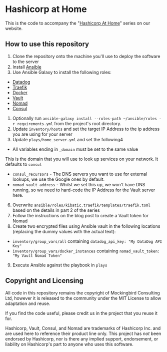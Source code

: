 # Hashicorp at Home

This is the code to accompany the "[Hashicorp At Home](https://www.mockingbirdconsulting.co.uk/blog/2019-01-05-hashicorp-at-home/)" series on our website.

## How to use this repository

1. Clone the repository onto the machine you'll use to deploy the software to the server
2. Install [Ansible](https://www.ansible.com)
3. Use Ansible Galaxy to install the following roles:
  * [Datadog](https://galaxy.ansible.com/DataDog/datadog)
  * [Traefik](https://galaxy.ansible.com/kibatic/traefik)
  * [Docker](https://galaxy.ansible.com/geerlingguy/docker)
  * [Vault](https://galaxy.ansible.com/brianshumate/vault)
  * [Nomad](https://galaxy.ansible.com/brianshumate/nomad)
  * [Consul](https://galaxy.ansible.com/brianshumate/consul)
  1. Optionally run `ansible-galaxy install --roles-path ~/ansible/roles -r requirements.yml` from the project's root directory.
4. Update `inventory/hosts` and set the target IP Address to the ip address you are using for your server
5. Update `plays/home_server.yml` and set the following4
  * All variables ending in `_domain` must be set to the same value

   This is the domain that you will use to look up services on your network.  It defaults to `consul`

  * `consul_recursors` - The DNS servers you want to use for external lookups, we use the Google ones by default.
  * `nomad_vault_address` - Whilst we set this up, we won't have DNS running, so we need to hard-code the IP Address for the Vault server here.
6. Overwrite `ansible/roles/kibatic.traefik/templates/traefik.toml` based on the details in part 2 of the series
7. Follow the instructions on the blog post to create a Vault token for Nomad
8. Create two encrypted files using Ansible vault in the following locations (replacing the dummy values with the actual text):
  * `inventory/group_vars/all` containing `datadog_api_key: "My DataDog API Key"`
  * `inventory/group_vars/docker_instances` containing `nomad_vault_token: "My Vault Nomad Token"`
9. Execute Ansible against the playbook in `plays`

## Copyright and Licensing
All code in this repository remains the copyright of Mockingbird Consulting Ltd, however it is released to the community under the MIT License to allow adaptation and reuse.

If you find the code useful, please credit us in the project that you reuse it for.

Hashicorp, Vault, Consul, and Nomad are trademarks of Hashicorp Inc. and are used here to reference their product line only.  This project has *not* been endorsed by Hashicorp, nor is there any implied support, endorsement, or liability on Hashicorp's part to anyone who uses this software.
